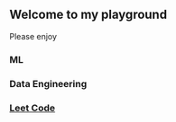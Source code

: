 ## Welcome to my playground

Please enjoy

### ML
### Data Engineering
### [Leet Code](https://github.com/jieunlim/Leetcode)

